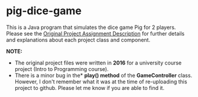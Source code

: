 # pig-dice-game
This is a Java program that simulates the dice game Pig for 2 players.
Please see the [Original Project Assignment Description](https://github.com/smeraldoflower/pig-dice-game/blob/main/Original%20Project%20Assignment%20Description.pdf) for further details and explanations about each project class and component.

**NOTE:**

* The original project files were written in **2016** for a university course project (Intro to Programming course).
* There is a minor bug in the* **play() method** of the **GameController** class. However, I don't remember what it was at the time of re-uploading this project to github. Please let me know if you are able to find it.
